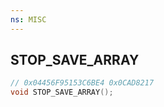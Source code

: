```yaml
---
ns: MISC
---
```

## STOP_SAVE_ARRAY

```c
// 0x04456F95153C6BE4 0x0CAD8217
void STOP_SAVE_ARRAY();
```


